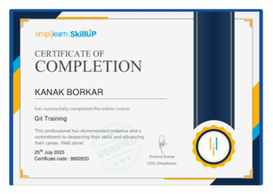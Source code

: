<img src= "https://github.com/KanakBorkar/5277415_Kanak-Borkar/blob/main/Git/Git_Certificate.jpg" alt="image">
